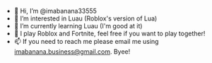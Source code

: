 - 👋 Hi, I’m @imabanana33555
- 👀 I’m interested in Luau (Roblox's version of Lua)
- 🌱 I’m currently learning Luau (I'm good at it)
- 💞️ I play Roblox and Fortnite, feel free if you want to play together!
- 📫 If you need to reach me please email me using imabanana.business@gmail.com.
Byee!
